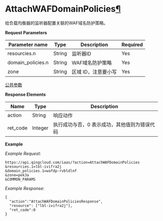 ---
---

# AttachWAFDomainPolicies[¶](#attachwafdomainpolicies "永久链接至标题")

给负载均衡器的监听器配置关联的WAF域名防护策略。

**Request Parameters**

| Parameter name | Type | Description | Required |
| --- | --- | --- | --- |
| resourcies.n | String | 监听器ID | Yes |
| domain_policies.n | String | WAF域名防护策略 | Yes |
| zone | String | 区域 ID，注意要小写 | Yes |

[公共参数](../common/parameters.html#api-common-parameters)

**Response Elements**

| Name | Type | Description |
| --- | --- | --- |
| action | String | 响应动作 |
| ret_code | Integer | 执行成功与否，0 表示成功，其他值则为错误代码 |

**Example**

_Example Request_:

```
https://api.qingcloud.com/iaas/?action=AttachWAFDomainPolicies
&resourcies.1=lbl-ivifra2j
&domain_policies.1=wafdp-rvbldlnf
&zone=pek3a
&COMMON_PARAMS
```

_Example Response_:

```
{
  "action":"AttachWAFDomainPoliciesResponse",
  "resource": ["lbl-ivifra2j"],
  "ret_code":0
}
```
